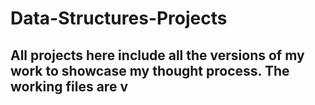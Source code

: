 # Data-Structures-Projects
## All projects here include all the versions of my work to showcase my thought process. The working files are <filename>v<highest number>
